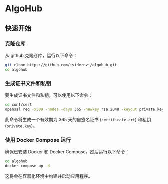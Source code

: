 # AlgoHub

## 快速开始

### 克隆仓库

从 github 克隆仓库，运行以下命令：

```bash
git clone https://github.com/ividernvi/algohub.git
cd algohub
```

### 生成证书文件和私钥

要生成证书文件和私钥，可以使用以下命令：

```bash
cd conf/cert
openssl req -x509 -nodes -days 365 -newkey rsa:2048 -keyout private.key -out certificate.crt
```

此命令将生成一个有效期为 365 天的自签名证书 (`certificate.crt`) 和私钥 (`private.key`)。

### 使用 Docker Compose 运行

确保已安装 Docker 和 Docker Compose。然后运行以下命令：

```bash
cd algohub
docker-compose up -d
```

这将会在容器化环境中构建并启动应用程序。

